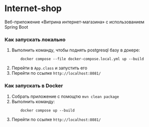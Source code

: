# Internet-shop

Веб-приложение «Витрина интернет-магазина» с использованием Spring Boot

### Как запускать локально

1. Выполнить команду, чтобы поднять postgresql базу в докере:
    ```bush 
        docker compose --file docker-compose.local.yml up --build
    ```
2. Перейти в `App.class` и запустить его
3. Перейти по ссылке `http://localhost:8081/`

### Как запускать в Docker

1. Собрать приложение с помощтю `mvn clean package`
2. Выполнить команду:
    ```bush 
        docker compose up --build
    ```
3. Перейти по ссылке `http://localhost:8081/`